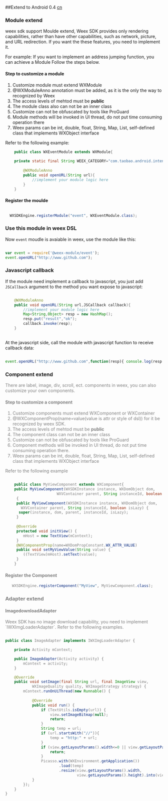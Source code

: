 ##Extend to Android
<span class="weex-version">0.4</span>
<a href="https://github.com/weexteam/article/issues/28"  class="weex-translate">cn</a>

### Module extend
weex sdk support Moulde extend,
Weex SDK provides only rendering capabilities, rather than have other capabilities, such as network, picture, and URL redirection. If you want the these features, you need to implement it.  

For example: If you want to implement an address jumping function, you can achieve a Module Follow the steps below. 
#### Step to customize a module 
1. Customize module must extend WXModule  
2. @WXModuleAnno annotation must be added, as it is the only the way to recognized by Weex  
3. The access levels of mehtod must be **public**  
4. The module class also can not be an inner class  
5. Customize can not be obfuscated by tools like ProGuard
6. Module methods will be invoked in UI thread, do not put time consuming operation there
7. Weex params can be int, double, float, String, Map, List, self-defined class that implements WXObject interface

Refer to the following example: 

```java
    public class WXEventModule extends WXModule{
	
	private static final String WEEX_CATEGORY="com.taobao.android.intent.category.WEEX";
	
		@WXModuleAnno
		public void openURL(String url){
			//implement your module logic here
		}
    }

```

#### Register the moulde

```java

  WXSDKEngine.registerModule("event", WXEventModule.class);

```

### Use this module in weex DSL   
Now `event` moudle is avaiable in weex, use the module like this:   
```javascript

var event = require('@weex-module/event');
event.openURL("http://www.github.com");

```

### Javascript callback
If the module need implement a callback to javascript, you just add `JSCallback` argument to the method you want expose to javascript:   
```java

	@WXModuleAnno
	public void openURL(String url,JSCallback callback){
		//implement your module logic here
		Map<String,Object> resp = new HashMap();
		resp.put("result","ok");
		callback.invoke(resp);
	}
	
```
At the javascript side, call the module with javascript function to receive callback data:   
```javascript

event.openURL("http://www.github.com",function(resp){ console.log(resp.result); });

```

### Component extend
<font color="gray">
There are label, image, div, scroll, ect. components in weex, you can also customize your own components.  

#### Step to customize a component

1. Customize components must extend WXComponent or WXContainer  
2. @WXComponentProp(name=value(value is attr or style of dsl)) for it be recognized by weex SDK.
3. The access levels of mehtod must be **public**
4. The component class can not be an inner class  
5. Customize can not be obfuscated by tools like ProGuard  
6. Component methods will be invoked in UI thread, do not put time consuming operation there.  
7. Weex params can be int, double, float, String, Map, List, self-defined class that implements WXObject interface 


Refer to the following example 

```java

	public class MyViewComponent extends WXComponent{ 
	public MyViewComponent(WXSDKInstance instance, WXDomObject dom,
	                   WXVContainer parent, String instanceId, boolean isLazy) 
	 { 
	 public MyViewComponent(WXSDKInstance instance, WXDomObject dom,
	   WXVContainer parent, String instanceId, boolean isLazy) {
	  super(instance, dom, parent, instanceId, isLazy);
	 }
	 
	 @Override
	 protected void initView() {
	    mHost = new TextView(mContext);
	 }
	 @WXComponentProp(name=WXDomPropConstant.WX_ATTR_VALUE)
	 public void setMyViewValue(String value) {
	    ((TextView)mHost).setText(value);
	 }
	}

```
 
#### Register the Component


```java 
   WXSDKEngine.registerComponent("MyView", MyViewComponent.class);
```

### Adapter extend

#### ImagedownloadAdapter
<font color="gray">
Weex SDK has no image download capability, you need to implement `IWXImgLoaderAdapter`. Refer to the following examples.

```java

public class ImageAdapter implements IWXImgLoaderAdapter {

	private Activity mContext;

	public ImageAdapter(Activity activity) {
		mContext = activity;
	}

	@Override
	public void setImage(final String url, final ImageView view,
			WXImageQuality quality, WXImageStrategy strategy) {
		mContext.runOnUiThread(new Runnable() {
			
			@Override
			public void run() {
				if (TextUtils.isEmpty(url)) {
					view.setImageBitmap(null);
					return;
				}
				String temp = url;
				if (url.startsWith("//")){
					temp = "http:" + url;
				}
				if (view.getLayoutParams().width<=0 || view.getLayoutParams().height<=0) {
					return;
				}
				Picasso.with(WXEnvironment.getApplication())
						.load(temp)
						.resize(view.getLayoutParams().width,
								view.getLayoutParams().height).into(view);
			}
		});
	}
}

```
